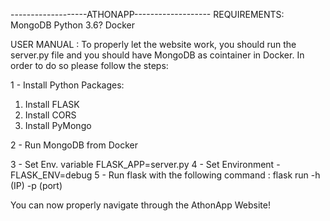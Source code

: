 -------------------ATHONAPP-------------------
REQUIREMENTS:
MongoDB
Python 3.6?
Docker

USER MANUAL :
To properly let the website work, you should run the server.py file and you should have MongoDB as cointainer in Docker.
In order to do so please follow the steps:

1 - Install Python Packages:
  1. Install FLASK
  2. Install CORS
  3. Install PyMongo

2 - Run MongoDB from Docker

3 - Set Env. variable FLASK_APP=server.py
4 - Set Environment - FLASK_ENV=debug
5 - Run flask with the following command : flask run -h (IP) -p (port)

You can now properly navigate through the AthonApp Website!

